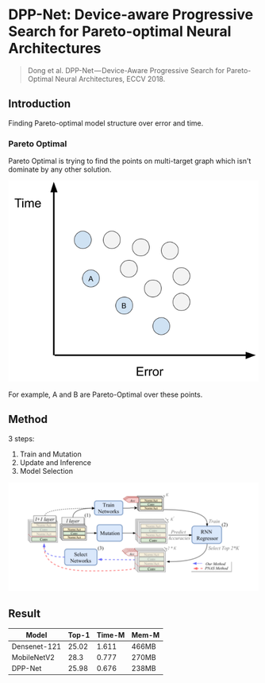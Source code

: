 # DPP-Net: Device-aware Progressive Search for Pareto-optimal Neural Architectures

> Dong et al. DPP-Net — Device-Aware Progressive Search for Pareto-Optimal Neural Architectures, ECCV 2018.

## Introduction

Finding Pareto-optimal model structure over error and time.

### Pareto Optimal

Pareto Optimal is trying to find the points on multi-target graph which isn't dominate by any other solution.

![](error-time.png)

For example, A and B are Pareto-Optimal over these points.

## Method

3 steps:
1. Train and Mutation
2. Update and Inference
3. Model Selection

![](model.png)

## Result

| Model        | Top-1 | Time-M | Mem-M |
|--------------|-------|--------|-------|
| Densenet-121 | 25.02 | 1.611  | 466MB |
| MobileNetV2  | 28.3  | 0.777  | 270MB |
| DPP-Net      | 25.98 | 0.676  | 238MB |
